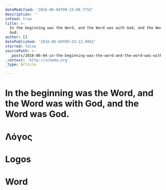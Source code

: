 ```yaml
---
dateModified: '2016-06-04T09:23:00.775Z'
description: ''
inFeed: true
title: >-
  In the beginning was the Word, and the Word was with God, and the Word was
  God. 
author: []
datePublished: '2016-06-04T09:23:12.995Z'
starred: false
sourcePath: >-
  _posts/2016-06-04-in-the-beginning-was-the-word-and-the-word-was-with-god-an.md
_context: 'http://schema.org'
_type: Article

---
```

# In the beginning was the Word, and the Word was with God, and the Word was God. 

# Λόγος

# Logos

# Word